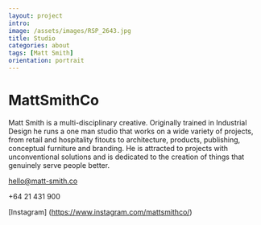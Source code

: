 ```yaml
---
layout: project
intro: 
image: /assets/images/RSP_2643.jpg
title: Studio
categories: about
tags: [Matt Smith]
orientation: portrait
---
```


# MattSmithCo

Matt Smith is a multi-disciplinary creative. Originally trained in Industrial Design he runs a one man studio that works on a wide variety of projects, from retail and hospitality fitouts to architecture, products, publishing, conceptual furniture and branding. He is attracted to projects with unconventional solutions and is dedicated to the creation of things that genuinely serve people better. 


[hello@matt-smith.co](mailto:hello@matt-smith.co) 

+64 21 431 900

[Instagram] (https://www.instagram.com/mattsmithco/)

